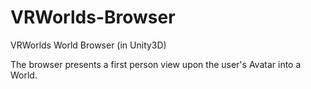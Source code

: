 # VRWorlds-Browser
VRWorlds World Browser (in Unity3D)

The browser presents a first person view upon the user's Avatar into a World.   

